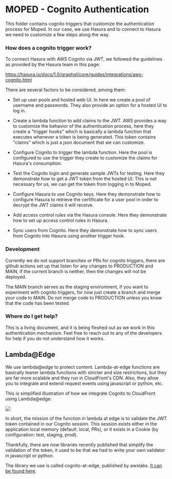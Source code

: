 # MOPED - Cognito Authentication

This folder contains cognito triggers that customize the authentication
process for Moped. In our case, we use Hasura and to connect to Hasura
we need to customize a few steps along the way.

### How does a cognito trigger work?

To connect Hasura with AWS Cognito via JWT, we followed the guidelines
as provided by the Hasura team in this page:

https://hasura.io/docs/1.0/graphql/core/guides/integrations/aws-cognito.html

There are several factors to be considered, among them:

- Set up user pools and hosted web UI. In here we create a pool of username
and passwords. They also provide an option for a hosted UI to log in.

- Create a lambda function to add claims to the JWT. AWS provides a way
to customize the behavior of the authentication process, here they create
a "trigger hooks" which is basically a lambda function that executes whenever a token
is being generated. This token contains "claims" which is just a json
document that we can customize. 

- Configure Cognito to trigger the lambda function. Here the pool is
configured to use the trigger they create to customize the claims for
Hasura's consumption.

- Test the Cognito login and generate sample JWTs for testing. Here they
demonstrate how to get a JWT token from the hosted UI. This is not necessary
for us, we can get the token from logging in to Moped.

- Configure Hasura to use Cognito keys. Here they demonstrate how to configure
Hasura to retrieve the certificate for a user pool in order to decrypt the JWT
claims it will receive.

- Add access control rules via the Hasura console. Here they demonstrate how to
set up access control rules in Hasura.

- Sync users from Cognito. Here they demonstrate how to sync users from
Cognito into Hasura using another trigger hook.

### Development

Currently we do not support branches or PRs for cognito triggers, there
are github actions set up that listen for any changes to PRODUCTION and MAIN,
if the current branch is neither, then the changes will not be deployed.

The MAIN branch serves as the staging environment, if you want to experiment
with cognito triggers, for now just create a branch and merge your code to MAIN.
Do not merge code to PRODUCTION unless you know that the code has been tested.

### Where do I get help?

This is a living document, and it is being fleshed out as we work in this
authentication mechanism. Feel free to reach out to any of the developers
for help if you do not understand how it works.

## Lambda@Edge

We use lambda@edge to protect content. Lambda-at-edge
functions are basically leaner lambda functions with
stricter and size restrictions, but they are far more
scalable and they run in CloudFront's CDN. Also, they
allow you to integrate and extend request events using
javascript or python, etc.

This is simplified illustration of how we integrate
Cognito to CloudFront using Lambda@edge:

![](https://github.com/awslabs/cognito-at-edge/raw/main/doc/architecture.png)

In short, the mission of the function in lambda
at edge is to validate the JWT token contained in our
Cognito session. This session exists either in
the application local memory (default: local, PRs), or it exists in a
Cookie (by configuration: test, staging, prod).

Thankfully, there are now libraries recently published
that simplify the validation of the token, it used to
be that we had to write your own validator in
javascript or python.

The library we use is called cognito-at-edge, 
published by awslabs. [It can be found here](https://github.com/awslabs/cognito-at-edge).
